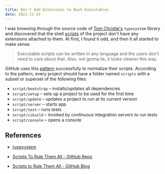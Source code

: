 ```yaml
---
title: Don't Add Extensions to Bash Executables
date: 2021-11-23
---
```


I was browsing through the source code of [Tom Christie's](https://github.com/tomchristie) `typesystem` library and discovered that the shell [scripts](https://github.com/encode/typesystem/tree/master/scripts) of the project don't have any extensions attached to them. At first, I found it odd, and then it all started to make sense.

> Executable scripts can be written in any language and the users don't need to care about that. Also, not gonna lie, it looks cleaner this way.

GitHub uses this [pattern](https://github.com/github/scripts-to-rule-them-all) successfully to normalize their scripts. According to the pattern, every project should have a folder named `scripts` with a subset or superset of the following files:


* `script/bootstrap` – installs/updates all dependencies
* `script/setup` – sets up a project to be used for the first time
* `script/update` – updates a project to run at its current version
* `script/server` – starts app
* `script/test` – runs tests
* `script/cibuild` – invoked by continuous integration servers to run tests
* `script/console` – opens a console


## References

* [typesystem](https://github.com/encode/typesystem)

* [Scripts To Rule Them All - GitHub Repo](https://github.com/github/scripts-to-rule-them-all)

* [Scripts to Rule Them All - GitHub Blog](https://github.blog/2015-06-30-scripts-to-rule-them-all/)
